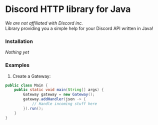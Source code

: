 # Discord HTTP library for Java  

*We are not affiliated with Discord inc.*  
Library providing you a simple help for your Discord API written in Java!  

### Installation  
*Nothing yet*  

### Examples

1) Create a Gateway:
```java
public class Main {
    public static void main(String[] args) {
        Gateway gateway = new Gateway();
        gateway.addHandler(json -> {
            // Handle incoming stuff here
        }).run();
    }
}
```